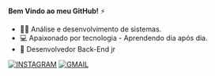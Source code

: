 **Bem Vindo ao meu GitHub!** ⚡
- 👨‍💻 Análise e desenvolvimento de sistemas.  
- 💻 Apaixonado por tecnologia - Aprendendo dia após dia.
- 🤖 Desenvolvedor Back-End jr

[![INSTAGRAM](https://img.shields.io/badge/Instagram-E4405F?style=for-the-badge&logo=instagram&logoColor=white)](httpps://https://instagram.com/marlonknupp)
[![GMAIL](https://img.shields.io/badge/Gmail-D14836?style=for-the-badge&logo=gmail&logoColor=white)](marlonjcc23@gmail.com)
